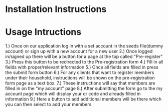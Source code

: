 # Installation Instructions 

# Usage Intructions
1.)  Once on our application log in with a set account in the seeds file(dummy account) or sign up with a new account for a new user
2.)  Once logged in/signed up there will be a button for a page at the top called "Pre-register" 
3.)  Press this button to be redirected to the Pre-registration form 
4.)  Fill in all fields with proper/relevant information 
5.)  Once all fields are filled in press the submit form button 
6.)  For any clients that want to register members under their household, instructions will be shown on the pre-registration form page as a text box.
7.)  These instructions will say that members are filled in on the "my account" page
8.)  After submitting the form go to the my account page which will display your qr code and already filled in information 
9.)  Here a button to add additional members will be there which you can then select to add your members 


